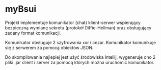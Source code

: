 # myBsui

Projekt implementuje komunikator (chat) klient-serwer wspierający bezpieczną wymianę 
sekretu (protokół Diffie-Hellman) oraz obsługujący zadany format komunikacji.

Komunikator obsługuje 2 szyfrowania xor i cezar. Komunikator komunikuje się z serwerem za pomocą
obiektów JSON.

Do skompilowania najlepiej jest użyć środowiska Intellij, wygeneruje ono 2 pliki .jar client i server
za pomocą których można uruchomić komunikator.
